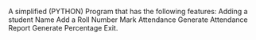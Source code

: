 A simplified (PYTHON) Program that has the following features:
Adding a student Name
Add a Roll Number
Mark Attendance
Generate Attendance Report
Generate Percentage
Exit.
